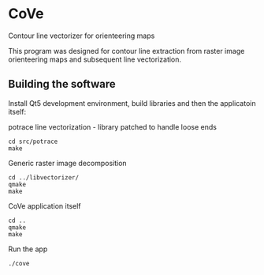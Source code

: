 # CoVe
Contour line vectorizer for orienteering maps

This program was designed for contour line extraction from raster image 
orienteering maps and subsequent line vectorization.

## Building the software
Install Qt5 development environment, build libraries and then the applicatoin itself:

potrace line vectorization - library patched to handle loose ends
```
cd src/potrace
make
```

Generic raster image decomposition
```
cd ../libvectorizer/
qmake
make
```

CoVe application itself
```
cd ..
qmake
make
```

Run the app
```
./cove
```
